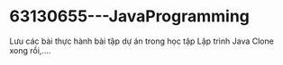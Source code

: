 # 63130655---JavaProgramming

Lưu các bài thực hành bài tập dự án trong học tập Lập trình Java
Clone xong rồi,....
